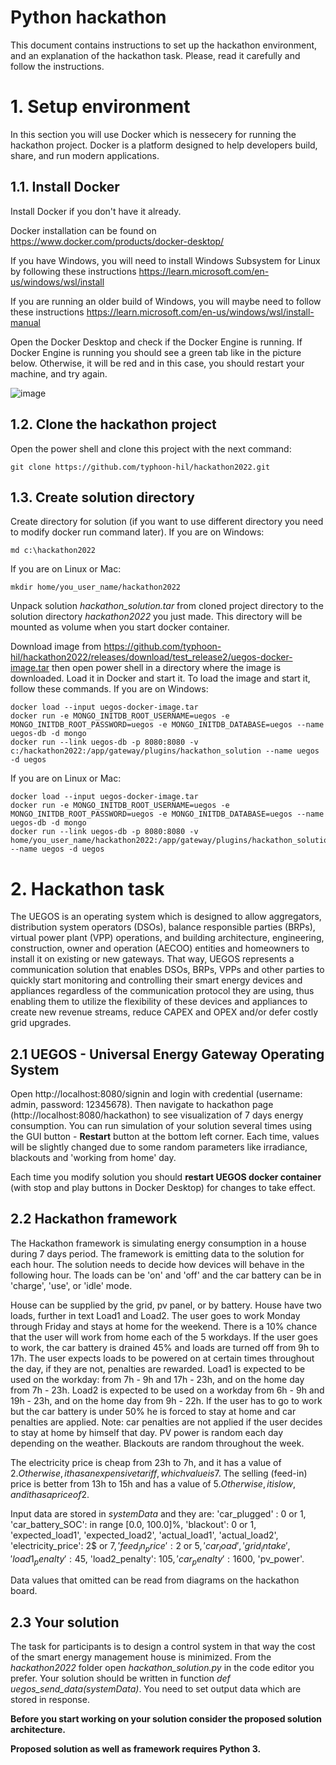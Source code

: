 # Python hackathon
This document contains instructions to set up the hackathon environment, and an explanation of the hackathon task. Please, read it carefully and follow the instructions. 

# 1. Setup environment
In this section you will use Docker which is nessecery for running the hackathon project. Docker is a platform designed to help developers build, share, and run modern applications.

## 1.1. Install Docker
Install Docker if you don't have it already.

Docker installation can be found on https://www.docker.com/products/docker-desktop/

If you have Windows, you will need to install Windows Subsystem for Linux by following these instructions https://learn.microsoft.com/en-us/windows/wsl/install

If you are running an older build of Windows, you will maybe need to follow these instructions https://learn.microsoft.com/en-us/windows/wsl/install-manual

Open the Docker Desktop and check if the Docker Engine is running. If Docker Engine is running you should see a green tab like in the picture below. Otherwise, it will be red and in this case, you should restart your machine, and try again.

![image](https://user-images.githubusercontent.com/118435788/202661114-42f53673-4b20-4790-a340-930108c8b512.png)

## 1.2. Clone the hackathon project
Open the power shell and clone this project with the next command:

``` shell
git clone https://github.com/typhoon-hil/hackathon2022.git
```

## 1.3. Create solution directory
Create directory for solution (if you want to use different directory you need to modify docker run command later).
If you are on Windows:
``` shell
md c:\hackathon2022
```

If you are on Linux or Mac:
``` shell
mkdir home/you_user_name/hackathon2022
```
Unpack solution *hackathon_solution.tar* from cloned project directory to the solution directory *hackathon2022* you just made. This directory will be mounted as volume when you start docker container.

Download image from https://github.com/typhoon-hil/hackathon2022/releases/download/test_release2/uegos-docker-image.tar then open power shell in a directory where the image is downloaded. Load it in Docker and start it. To load the image and start it, follow these commands.
If you are on Windows:
``` shell
docker load --input uegos-docker-image.tar
docker run -e MONGO_INITDB_ROOT_USERNAME=uegos -e MONGO_INITDB_ROOT_PASSWORD=uegos -e MONGO_INITDB_DATABASE=uegos --name uegos-db -d mongo
docker run --link uegos-db -p 8080:8080 -v c:/hackathon2022:/app/gateway/plugins/hackathon_solution --name uegos -d uegos
```

If you are on Linux or Mac:
``` shell
docker load --input uegos-docker-image.tar
docker run -e MONGO_INITDB_ROOT_USERNAME=uegos -e MONGO_INITDB_ROOT_PASSWORD=uegos -e MONGO_INITDB_DATABASE=uegos --name uegos-db -d mongo
docker run --link uegos-db -p 8080:8080 -v home/you_user_name/hackathon2022:/app/gateway/plugins/hackathon_solution --name uegos -d uegos
```

# 2. Hackathon task 
The UEGOS is an operating system which is designed to allow aggregators, distribution system operators (DSOs), balance responsible parties (BRPs), virtual power plant (VPP) operations, and building architecture, engineering, construction, owner and operation (AECOO) entities and homeowners to install it on existing or new gateways. That way, UEGOS represents a communication solution that enables DSOs, BRPs, VPPs and other parties to quickly start monitoring and controlling their smart energy devices and appliances regardless of the communication protocol they are using, thus enabling them to utilize the flexibility of these devices and appliances to create new revenue streams, reduce CAPEX and OPEX and/or defer costly grid upgrades.


## 2.1 UEGOS - Universal Energy Gateway Operating System
Open http://localhost:8080/signin and login with credential (username: admin, password: 12345678). Then navigate to hackathon page (http://localhost:8080/hackathon) to see visualization of 7 days energy consumption. You can run simulation of your solution several times using the GUI button - **Restart** button at the bottom left corner. Each time, values will be slightly changed due to some random parameters like irradiance, blackouts and 'working from home' day.

Each time you modify solution you should **restart UEGOS docker container** (with stop and play buttons in Docker Desktop) for changes to take effect. 

## 2.2 Hackathon framework
The Hackathon framework is simulating energy consumption in a house during 7 days period. The framework is emitting data to the solution for each hour. The solution needs to decide how devices will behave in the following hour. The loads can be 'on' and 'off' and the car battery can be in 'charge', 'use', or 'idle' mode.

House can be supplied by the grid, pv panel, or by battery. House have two loads, further in text Load1 and Load2.
The user goes to work Monday through Friday and stays at home for the weekend. There is a 10% chance that the user will work from home each of the 5 workdays. If the user goes to work, the car battery is drained 45% and loads are turned off from 9h to 17h. The user expects loads to be powered on at certain times throughout the day, if they are not, penalties are rewarded. Load1 is expected to be used on the workday: from 7h - 9h and 17h - 23h, and on the home day from 7h - 23h. Load2 is expected to be used on a workday from 6h - 9h and 19h - 23h, and on the home day from 9h - 22h. 
If the user has to go to work but the car battery is under 50% he is forced to stay at home and car penalties are applied. Note: car penalties are not applied if the user decides to stay at home by himself that day.
PV power is random each day depending on the weather. Blackouts are random throughout the week.

The electricity price is cheap from 23h to 7h, and it has a value of 2$. Otherwise, it has an expensive tariff, which value is 7$. The selling (feed-in) price is better from 13h to 15h and has a value of 5$. Otherwise, it is low, and it has a price of 2$.

Input data are stored in *systemData* and they are:
 'car_plugged' : 0 or 1,
 'car_battery_SOC': in range [0.0, 100.0]%,
 'blackout': 0 or 1,
 'expected_load1',
 'expected_load2', 
 'actual_load1',
 'actual_load2',
 'electricity_price': 2$ or 7$,
 'feed_in_price': 2$ or 5$,
 'car_load',
 'grid_intake',
 'load1_penalty': 45$,
 'load2_penalty': 105$,
 'car_penalty': 1600$,
 'pv_power'.
  
 Data values that omitted can be read from diagrams on the hackathon board.


## 2.3 Your solution
The task for participants is to design a control system in that way the cost of the smart energy management house is minimized.
From the *hackathon2022* folder open *hackathon_solution.py* in the code editor you prefer. Your solution should be written in function *def uegos_send_data(systemData)*. You need to set output data which are stored in response. 


**Before you start working on your solution consider the proposed
solution architecture.**

**Proposed solution as well as framework requires Python 3.**

